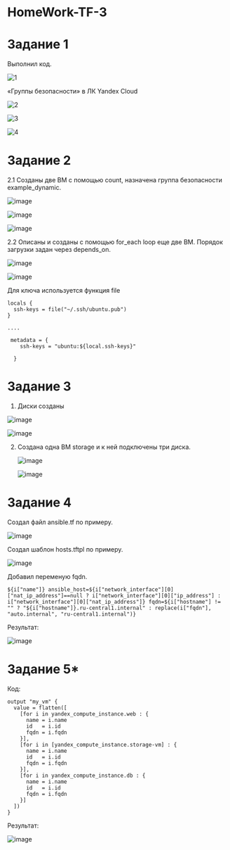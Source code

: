 # HomeWork-TF-3

# Задание 1

Выполнил код.

![1](https://github.com/user-attachments/assets/2868e8bd-46de-4b98-8deb-518d63de9370)

«Группы безопасности» в ЛК Yandex Cloud

![2](https://github.com/user-attachments/assets/4c69b952-3926-479c-92d1-6b2b5a0a08d1)

![3](https://github.com/user-attachments/assets/6eae9dd8-decc-4828-8158-fc940a09895d)

![4](https://github.com/user-attachments/assets/0ae23a5d-d1dd-4bfe-90bc-4d0ba853b8f9)



# Задание 2

2.1 
Созданы две ВМ с помощью count, назначена группа безопасности example_dynamic.

![image](https://github.com/user-attachments/assets/5a64a190-cb07-4da4-8bc2-113659d34115)


![image](https://github.com/user-attachments/assets/ab093652-1f6a-4ef2-9f6c-abd23a7beb5c)


![image](https://github.com/user-attachments/assets/e2f51c49-55c1-495a-8673-5eea3987464e)

2.2
Описаны и созданы с помощью for_each loop еще две ВМ.
Порядок загрузки задан через depends_on.

![image](https://github.com/user-attachments/assets/3da9d6f6-7dc2-470f-b2b1-603b3cd1bb3c)


![image](https://github.com/user-attachments/assets/96ffe7a1-8bb7-40e0-90e2-b3fcd1f7e258)

Для ключа используется функция file

```
locals {
  ssh-keys = file("~/.ssh/ubuntu.pub")
}

....

 metadata = {
    ssh-keys = "ubuntu:${local.ssh-keys}"
    
  }
```

# Задание 3

1. Диски созданы

![image](https://github.com/user-attachments/assets/d1d2b291-b54e-4bfc-8b0e-b0ebc3cad6b3)

![image](https://github.com/user-attachments/assets/5865296a-5253-483e-ba69-8fec224fd78a)

2. Создана одна ВМ  storage и к ней подключены три диска.

   ![image](https://github.com/user-attachments/assets/d9c4151b-c773-4f4c-80cd-0d7dc5e0ffeb)


   ![image](https://github.com/user-attachments/assets/f0d71342-0e58-4496-b6c6-8daebadd2cd9)




# Задание 4

Создал файл ansible.tf по примеру.

![image](https://github.com/user-attachments/assets/a00c8fbe-3af0-45fd-a8d4-aefb13a1e1a0)

Создал шаблон hosts.tftpl по примеру.

![image](https://github.com/user-attachments/assets/00111a40-c6cd-4ab1-b565-8fbad7d25cfa)

Добавил переменую fqdn.

```
${i["name"]} ansible_host=${i["network_interface"][0]["nat_ip_address"]==null ? i["network_interface"][0]["ip_address"] : i["network_interface"][0]["nat_ip_address"]} fqdn=${i["hostname"] != "" ? "${i["hostname"]}.ru-central1.internal" : replace(i["fqdn"], "auto.internal", "ru-central1.internal")}
```
Результат:

![image](https://github.com/user-attachments/assets/53f31a16-9a9d-49dd-bd9d-1f53ac079746)


# Задание 5*

Код:

```hcl
output "my_vm" {
  value = flatten([
    [for i in yandex_compute_instance.web : {
      name = i.name
      id   = i.id
      fqdn = i.fqdn
    }],
    [for i in [yandex_compute_instance.storage-vm] : {
      name = i.name
      id   = i.id
      fqdn = i.fqdn
    }],
    [for i in yandex_compute_instance.db : {
      name = i.name
      id   = i.id
      fqdn = i.fqdn
    }]
  ])
}
```

Результат:

![image](https://github.com/user-attachments/assets/ff5a032b-8678-4cd3-85aa-578522c2fe0a)


